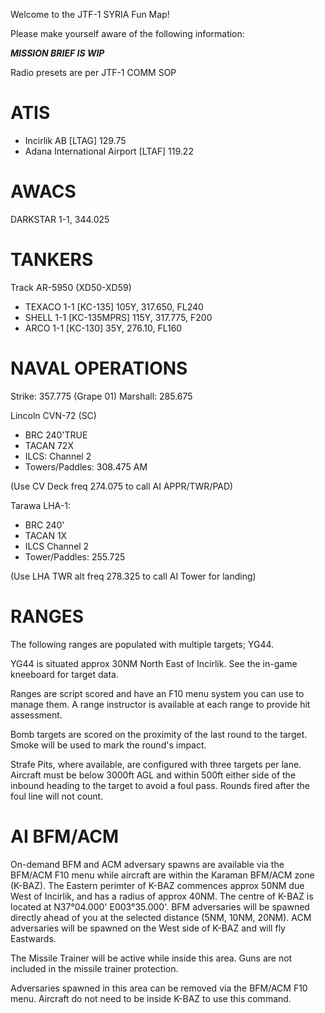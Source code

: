 Welcome to the JTF-1 SYRIA Fun Map!

Please make yourself aware of the following information:

***MISSION BRIEF IS WIP***

Radio presets are per JTF-1 COMM SOP


ATIS
====

- Incirlik AB [LTAG] 129.75
- Adana International Airport [LTAF] 119.22

AWACS
=====

DARKSTAR 1-1, 344.025

TANKERS
=======

Track AR-5950 (XD50-XD59) 
- TEXACO 1-1 [KC-135] 105Y, 317.650, FL240
- SHELL 1-1 [KC-135MPRS] 115Y, 317.775, F200
- ARCO 1-1 [KC-130] 35Y, 276.10, FL160 

NAVAL OPERATIONS
================

Strike: 357.775 (Grape 01)
Marshall: 285.675

Lincoln CVN-72 (SC)
- BRC 240'TRUE
- TACAN 72X 
- ILCS: Channel 2
- Towers/Paddles: 308.475 AM

(Use CV Deck freq 274.075 to call AI APPR/TWR/PAD)

Tarawa LHA-1:
- BRC 240'
- TACAN 1X
- ILCS Channel 2
- Tower/Paddles: 255.725

(Use LHA TWR alt freq 278.325 to call AI Tower for landing)

RANGES
======

The following ranges are populated with multiple targets; YG44. 

YG44 is situated approx 30NM North East of Incirlik. See the in-game kneeboard for target data.

Ranges are script scored and have an F10 menu system you can use to manage them. A range instructor is available at each range to provide hit assessment. 

Bomb targets are scored on the proximity of the last round to the target. Smoke will be used to mark the round's impact.

Strafe Pits, where available, are configured with three targets per lane. Aircraft must be below 3000ft AGL and within 500ft either side of the inbound heading to the target to avoid a foul pass. Rounds fired after the foul line will not count.

AI BFM/ACM
==========

On-demand BFM and ACM adversary spawns are available via the BFM/ACM F10 menu while aircraft are within the Karaman BFM/ACM zone (K-BAZ). The Eastern perimter of K-BAZ commences approx 50NM due West of Incirlik, and has a radius of approx 40NM. The centre of K-BAZ is located at N37°04.000' E003°35.000'. BFM adversaries will be spawned directly ahead of you at the selected distance (5NM, 10NM, 20NM). ACM adversaries will be spawned on the West side of K-BAZ and will fly Eastwards.

The Missile Trainer will be active while inside this area. Guns are not included in the missile trainer protection.

Adversaries spawned in this area can be removed via the BFM/ACM F10 menu. Aircraft do not need to be inside K-BAZ to use this command. 
